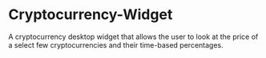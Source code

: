 # Cryptocurrency-Widget
A cryptocurrency desktop widget that allows the user to look at the price of a select few cryptocurrencies and their time-based percentages.
